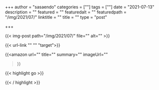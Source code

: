+++
author = "sasaendo"
categories = [""]
tags = [""]
date = "2021-07-13"
description = ""
featured = ""
featuredalt = ""
featuredpath = "/img/2021/07/"
linktitle = ""
title = ""
type = "post"

+++

{{< img-post path="/img/2021/07/" file="" alt="" >}}

{{< url-link "" "" "target">}}

{{<amazon
  url=""
  title=""
  summary=""
  imageUrl=""
 >}}

{{< highlight go >}}

{{< / highlight >}}